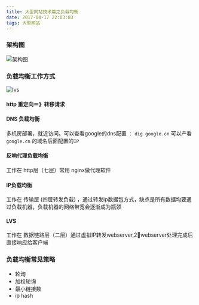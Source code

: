 ```yaml
---
title: 大型网站技术篇之负载均衡
date: 2017-04-17 22:03:03
tags: 大型网站
---
```


### 架构图


![架构图][1]

[1]: http://o8979n2hu.bkt.clouddn.com/%E8%B4%9F%E8%BD%BD%E5%9D%87%E8%A1%A1.jpg


### 负载均衡工作方式

![lvs][2]

[2]: http://o8979n2hu.bkt.clouddn.com/lvs.png

#### http 重定向＝》转移请求

#### DNS 负载均衡

多机房部署，就近访问。可以查看google的dns配置 ： `dig google.cn` 可以产看 `google.cn` 的域名后面配置的`IP`

#### 反响代理负载均衡

工作在 http层（七层）常用 nginx做代理软件

#### IP负载均衡

工作在 传输层 (四层转发负载) ，通过转发ip数据包方式，缺点是所有数据均要通过负载机器，负载机器的网络带宽会逐渐成为瓶颈

#### LVS

工作在 数据链路层（二层）通过虚拟IP转发webserver,2⃣webserver处理完成后直接响应给客户端

### 负载均衡常见策略

- 轮询
- 加权轮询
- 最小链接数
- ip hash



